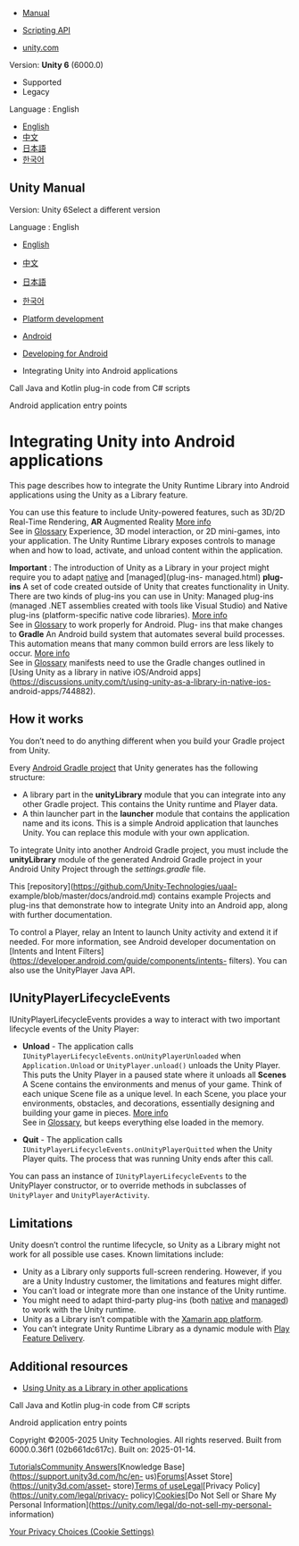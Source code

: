 [](https://docs.unity3d.com)

  * [Manual](../Manual/index.html)
  * [Scripting API](../ScriptReference/index.html)

  * [unity.com](https://unity.com/)

Version: **Unity 6** (6000.0)

  * Supported
  * Legacy

Language : English

  * [English](/Manual/UnityasaLibrary-Android.html)
  * [中文](/cn/current/Manual/UnityasaLibrary-Android.html)
  * [日本語](/ja/current/Manual/UnityasaLibrary-Android.html)
  * [한국어](/kr/current/Manual/UnityasaLibrary-Android.html)

[](https://docs.unity3d.com)

## Unity Manual

Version: Unity 6Select a different version

Language : English

  * [English](/Manual/UnityasaLibrary-Android.html)
  * [中文](/cn/current/Manual/UnityasaLibrary-Android.html)
  * [日本語](/ja/current/Manual/UnityasaLibrary-Android.html)
  * [한국어](/kr/current/Manual/UnityasaLibrary-Android.html)

  * [Platform development ](PlatformSpecific.html)
  * [Android](android.html)
  * [Developing for Android](android-developing.html)
  * Integrating Unity into Android applications

[](android-plugins-java-code-from-c-sharp.html)

Call Java and Kotlin plug-in code from C# scripts

[](android-application-entries.html)

Android application entry points

# Integrating Unity into Android applications

This page describes how to integrate the Unity Runtime Library into Android
applications using the Unity as a Library feature.

You can use this feature to include Unity-powered features, such as 3D/2D
Real-Time Rendering, **AR** Augmented Reality [More info](AROverview.html)  
See in [Glossary](Glossary.html#AR) Experience, 3D model interaction, or 2D
mini-games, into your application. The Unity Runtime Library exposes controls
to manage when and how to load, activate, and unload content within the
application.

**Important** : The introduction of Unity as a Library in your project might
require you to adapt [native](plug-ins-native.html) and [managed](plug-ins-
managed.html) **plug-ins** A set of code created outside of Unity that creates
functionality in Unity. There are two kinds of plug-ins you can use in Unity:
Managed plug-ins (managed .NET assemblies created with tools like Visual
Studio) and Native plug-ins (platform-specific native code libraries). [More
info](./plug-ins.html)  
See in [Glossary](Glossary.html#Plug-in) to work properly for Android. Plug-
ins that make changes to **Gradle** An Android build system that automates
several build processes. This automation means that many common build errors
are less likely to occur. [More info](android-gradle-overview.html)  
See in [Glossary](Glossary.html#Gradle) manifests need to use the Gradle
changes outlined in [Using Unity as a library in native iOS/Android
apps](https://discussions.unity.com/t/using-unity-as-a-library-in-native-ios-
android-apps/744882).

## How it works

You don’t need to do anything different when you build your Gradle project
from Unity.

Every [Android Gradle project](android-gradle-overview.html) that Unity
generates has the following structure:

  * A library part in the **unityLibrary** module that you can integrate into any other Gradle project. This contains the Unity runtime and Player data.
  * A thin launcher part in the **launcher** module that contains the application name and its icons. This is a simple Android application that launches Unity. You can replace this module with your own application.

To integrate Unity into another Android Gradle project, you must include the
**unityLibrary** module of the generated Android Gradle project in your
Android Unity Project through the _settings.gradle_ file.

This [repository](https://github.com/Unity-Technologies/uaal-
example/blob/master/docs/android.md) contains example Projects and plug-ins
that demonstrate how to integrate Unity into an Android app, along with
further documentation.

To control a Player, relay an Intent to launch Unity activity and extend it if
needed. For more information, see Android developer documentation on [Intents
and Intent Filters](https://developer.android.com/guide/components/intents-
filters). You can also use the UnityPlayer Java API.

## IUnityPlayerLifecycleEvents

IUnityPlayerLifecycleEvents provides a way to interact with two important
lifecycle events of the Unity Player:

  * **Unload** \- The application calls `IUnityPlayerLifecycleEvents.onUnityPlayerUnloaded` when `Application.Unload` or `UnityPlayer.unload()` unloads the Unity Player. This puts the Unity Player in a paused state where it unloads all **Scenes** A Scene contains the environments and menus of your game. Think of each unique Scene file as a unique level. In each Scene, you place your environments, obstacles, and decorations, essentially designing and building your game in pieces. [More info](CreatingScenes.html)  
See in [Glossary](Glossary.html#Scene), but keeps everything else loaded in
the memory.

  * **Quit** \- The application calls `IUnityPlayerLifecycleEvents.onUnityPlayerQuitted` when the Unity Player quits. The process that was running Unity ends after this call.

You can pass an instance of `IUnityPlayerLifecycleEvents` to the UnityPlayer
constructor, or to override methods in subclasses of `UnityPlayer` and
`UnityPlayerActivity`.

## Limitations

Unity doesn’t control the runtime lifecycle, so Unity as a Library might not
work for all possible use cases. Known limitations include:

  * Unity as a Library only supports full-screen rendering. However, if you are a Unity Industry customer, the limitations and features might differ.
  * You can’t load or integrate more than one instance of the Unity runtime.
  * You might need to adapt third-party plug-ins (both [native](plug-ins-native.html) and [managed](plug-ins-managed.html)) to work with the Unity runtime.
  * Unity as a Library isn’t compatible with the [Xamarin app platform](https://dotnet.microsoft.com/en-us/apps/xamarin).
  * You can’t integrate Unity Runtime Library as a dynamic module with [Play Feature Delivery](https://developer.android.com/guide/playcore/feature-delivery).

## Additional resources

  * [Using Unity as a Library in other applications](UnityasaLibrary.html)

[](android-plugins-java-code-from-c-sharp.html)

Call Java and Kotlin plug-in code from C# scripts

[](android-application-entries.html)

Android application entry points

Copyright ©2005-2025 Unity Technologies. All rights reserved. Built from
6000.0.36f1 (02b661dc617c). Built on: 2025-01-14.

[Tutorials](https://learn.unity.com/)[Community
Answers](https://answers.unity3d.com)[Knowledge
Base](https://support.unity3d.com/hc/en-
us)[Forums](https://forum.unity3d.com)[Asset Store](https://unity3d.com/asset-
store)[Terms of
use](https://docs.unity3d.com/Manual/TermsOfUse.html)[Legal](https://unity.com/legal)[Privacy
Policy](https://unity.com/legal/privacy-
policy)[Cookies](https://unity.com/legal/cookie-policy)[Do Not Sell or Share
My Personal Information](https://unity.com/legal/do-not-sell-my-personal-
information)

[Your Privacy Choices (Cookie Settings)](javascript:void\(0\);)

